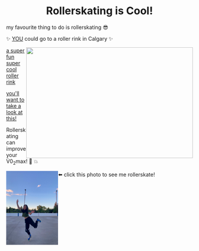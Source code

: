 <h1 align="center">Rollerskating is Cool!</h1>
<p> my favourite thing to do is rollerskating 😎 </p>
<p> ✨ <ins>YOU</ins> could go to a roller rink in Calgary ✨ </p>
<img align="right" width="450" height= "300" src=https://www.thebentway.ca/wp-content/uploads/2021/06/retro-rolla-roller-skate-rental-toronto-4.jpg>

[a super fun super cool roller rink](http://www.calgaryrollerskate.com/public-skate-2/)

[you'll want to take a look at this!](readme.md)

<p> Rollerskating can improve your V<span>&#775;</span>0<sub>2</sub>max! 💪 💥 </p>

<img align ="left" width="140" height="200" src="New folder/merollerskating.jpg">
<p> ⬅️ click this photo to see me rollerskate! </p>
